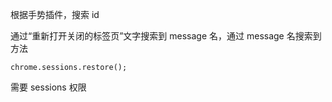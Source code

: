 根据手势插件，搜索 id

通过“重新打开关闭的标签页”文字搜索到 message 名，通过 message 名搜索到方法

    chrome.sessions.restore();
    
需要 sessions 权限